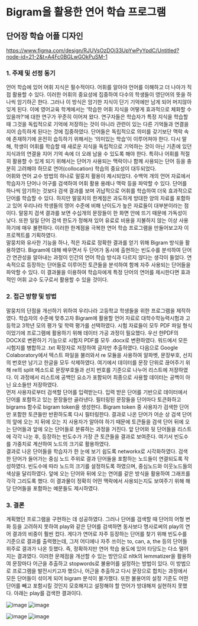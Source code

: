 # Bigram을 활용한 연어 학습 프로그램

## 단어장 학습 어플 디자인
<a>https://www.figma.com/design/RJUVsOzDOj33UpYwPyYpdC/Untitled?node-id=21-2&t=A4Fc0BGLwGOkPuSM-1</a>

<h3>1. 주제 및 선정 동기</h3>
  언어 학습에 있어 어휘 지식은 필수적이다. 어휘를 알아야 언어를 이해하고 더 나아가 직접 활용할 수 있다. 이러한 어휘의 중요성에 집중하여 다수의 학생들이 영단어의 뜻을 하나씩 암기하곤 한다. 그러나 이 방식은 암기한 지식이 단기 기억에만 남게 되어 머지않아 잊게 된다. 이에 영어교육 학계에서는 ‘학습한 어휘 지식을 어떻게 효과적으로 체화할 수 있을까?’에 대한 연구가 꾸준히 이어져 왔다. 연구자들은 학습자가 특정 지식을 학습할 때 그것을 독립적으로 기억에 저장하는 것이 아니라 관련이 있는 다른 기억들과 연결을 지어 습득하게 된다는 것에 집중하였다. 단어들은 독립적으로 의미를 갖기보단 맥락 속에 존재하기에 온전히 습득하기 위해서는 ‘의미있는 학습’이 이루어져야 한다. 다시 말해, 학생이 어휘를 학습할 때 새로운 지식을 독립적으로 기억하는 것이 아닌 기존에 있던 지식과의 연결을 지어 기억 속에 더 오래 남을 수 있도록 해야 한다. 특히나 어휘를 적절히 활용할 수 있게 되기 위해서는 단어가 사용되는 맥락이나 함께 사용되는 단어 등을 충분히 고려해야 하므로 연어(collocation) 학습의 중요성이 대두되었다. <br>
	어휘와 연어 교수 방법의 하나로 말뭉치 활용이 제시되었다. 수백억 개의 언어 자료에서 학습자가 단어나 어구를 검색하여 어휘 활용 용례나 맥락 등을 파악할 수 있다. 단어를 하나씩 암기하는 것보다 검색 결과를 보며 귀납적으로 어휘를 학습하여 더욱 효과적으로 단어를 학습할 수 있다. 하지만 말뭉치의 한계점은 과도하게 방대한 양의 자료를 포함하고 있어 우리나라 학생들의 영어 수준에 비해 난이도가 높은 자료들이 대부분이라는 점이다. 말뭉치 검색 결과를 보면 수십개의 문장들이 한 화면 안에 뜨기 때문에 가독성이 낮다. 또한 일일 단어 검색 한도가 정해져 있어 유료로 비용을 지불하지 않는 이상 사용하기에 매우 불편하다. 이러한 한계점을 극복한 연어 학습 프로그램을 만들어보고자 이 프로젝트를 기획하였다. <br>
말뭉치와 유사한 기능을 하나, 적은 자료로 정확한 결과를 얻기 위해 Bigram 방식을 활용하였다. Bigram에 대해 배우면서 두 단어가 동시에 출현하는 빈도수를 분석하여 단어 간 연관성을 알아내는 과정이 인간의 언어 학습 방식과 다르지 않다는 생각이 들었다. 연속적으로 등장하는 단어들로 이루어진 토큰들을 분석하여 함께 자주 사용되는 단어들을 파악할 수 있다. 이 결과물을 이용하여 학습자에게 특정 단어의 연어를 제시한다면 효과적인 어휘 교수 도구로서 활용할 수 있을 것이다. 


<h3>2. 접근 방향 및 방법</h3>
	말뭉치의 단점을 개선하기 위하여 우리나라 고등학교 학생들을 위한 프로그램을 제작하였다. 학습자의 수준에 맞추고자 Bigram에 활용할 언어 자료로 대학수학능력시험과 고등학교 3학년 모의 평가 및 학력 평가를 선택하였다. 시험 자료들이 모두 PDF 파일 형식이었기에 프로그램에 활용하기 위해 데이터 가공 과정이 필요했다. 우선 한PDF의 DOCX로 변환하기 기능으로 시험지 PDF를 모두 .docx로 변환하였다. 워드에서 모든 시험지를 병합하고 .txt 확장자로 저장하여 글자만 추출하였다. 다음으로 Google Colaboratory에서 텍스트 파일을 불러와서 re 모듈을 사용하여 알파벳, 문장부호, 선지의 번호만 남기고 한글을 모두 삭제하였다. 여기에서 데이터를 문장 단위로 끊어주기 위해 re의 split 메소드로 문장부호들과 선지 번호를 기준으로 나누어 리스트에 저장하였다. 이 과정에서 리스트에 공백인 요소가 포함되어 최종으로 사용할 데이터는 공백이 아닌 요소들만 저장하였다. <br>
	먼저 사용자로부터 검색할 단어를 입력받는다. 입력 받은 단어를 기반으로 데이터에서 단어를 포함하고 있는 문장들만 골라낸다. 필터링된 문장들을 단어마다 토큰화하고 bigrams 함수로 bigram token을 생성한다. Bigram token 중 사용자가 검색한 단어만 포함한 토큰들만 반환하도록 다시 필터링한다. 결과로 나온 단어가 어순 상 검색 단어의 앞에 오는 지 뒤에 오는 지 사용자가 알아야 하기 때문에 토큰들을 검색 단어 뒤에 오는 단어들과 앞에 오는 단어들로 분류하는 과정을 거친다. 앞 단어와 뒷 단어들을 리스트에 각각 나눈 후, 등장하는 빈도수가 가장 큰 토큰들을 결과로 보여준다. 여기서 빈도수를 가중치로 계산하여 노드의 크기로 활용하였다. <br>
	 결과로 나온 단어들을 학습자가 한 눈에 보기 쉽도록 networkx로 시각화하였다. 검색한 단어가 들어가는 중심 노드 주위로 결과 단어들을 포함하는 노드들이 연결되도록 작성하였다. 빈도수에 따라 노드의 크기를 설정하도록 하였으며, 중심노드와 이웃노드들의 색상을 달리하였다. 앞에 오는 단어와 뒤에 오는 연어를 같은 방식을 활용하여 그래프를 각각 그리도록 했다. 이 결과물이 정확히 어떤 맥락에서 사용되는지도 보여주기 위해 해당 단어들을 포함하는 예문들도 제시하였다. 


<h3>3. 결론</h3>
계획했던 프로그램을 구현하는 데 성공하였다. 그러나 단어를 검색할 때 단어의 어형 변화 등을 고려하지 못하여 play와 같은 단어를 검색하면 동사보다 명사로써의 play의 연어 결과의 비중이 훨씬 컸다. 게다가 연어로 자주 등장하는 단어를 찾기 위해 빈도수를 기준으로 결과를 출력했는데, 그저 어디에나 자주 쓰이는 to, can, a, the 등의 단어들 위주로 결과가 나온 듯했다. 즉, 정확하지만 연어 학습 용도에 있어 타당도는 다소 떨어지는 결과였다. 이러한 문제점을 개선할 수 있는 방안으로 nltk의 lemmatizer을 활용하여 문장마다 어근을 추출하고 stopwords로 불용어를 설정하는 방법이 있다. 이 방법으로 프로그램을 발전시키고자 했으나, 어근을 추출하고 다시 문장으로 합치는 과정에서 모든 단어들이 섞이게 되어 bigram 분석이 불가했다. 또한 불용어의 설정 기준도 어떤 단어를 빼고 포함시킬 것인지 모호해지고 설정해야 할 언어가 방대해져 실현하지 못했다. 
아래는 play를 검색한 결과이다.
 
 ![image](https://github.com/user-attachments/assets/b3cea340-1d81-4017-9382-b859d1c59eb9)
![image](https://github.com/user-attachments/assets/4414188f-9dda-4a2b-80ce-88d0920e3cd0)

![image](https://github.com/user-attachments/assets/1574aa83-eb81-43da-88eb-b044612ec738)
![image](https://github.com/user-attachments/assets/af1140bb-d74c-4429-b02b-991d70bccafe)

 
 
